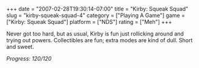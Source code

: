 +++
date = "2007-02-28T19:30:14-07:00"
title = "Kirby: Squeak Squad"
slug = "kirby-squeak-squad-4"
category = ["Playing A Game"]
game = ["Kirby: Squeak Squad"]
platform = ["NDS"]
rating = ["Meh"]
+++

Never got too hard, but as usual, Kirby is fun just rollicking around and trying out powers.  Collectibles are fun; extra modes are kind of dull.  Short and sweet.

<i>Progress: 120/120</i>